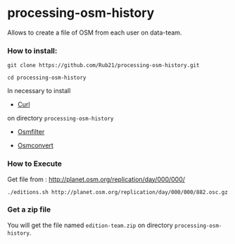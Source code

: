 # processing-osm-history

Allows to create a file of OSM from each user on data-team.

### How to install:

`git clone https://github.com/Rub21/processing-osm-history.git`

`cd processing-osm-history`

In necessary to install

- [Curl](http://curl.haxx.se/download.html)

on directory `processing-osm-history`

- [Osmfilter](http://wiki.openstreetmap.org/wiki/Osmfilter)

- [Osmconvert](http://wiki.openstreetmap.org/wiki/Osmconvert)

### How to Execute

Get file from : http://planet.osm.org/replication/day/000/000/

`./editions.sh http://planet.osm.org/replication/day/000/000/882.osc.gz`

### Get a zip file

You will get the file named `edition-team.zip` on directory `processing-osm-history`.